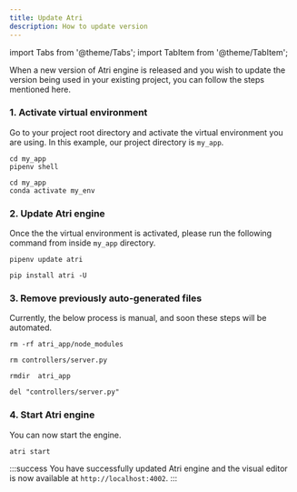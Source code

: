 ```yaml
---
title: Update Atri
description: How to update version
---
```

import Tabs from '@theme/Tabs';
import TabItem from '@theme/TabItem';

When a new version of Atri engine is released and you wish to update the version being used in your existing project, you can follow the steps mentioned here. 

### 1. Activate virtual environment

Go to your project root directory and activate the virtual environment you are using. In this example, our project directory is `my_app`. 

<Tabs>
<TabItem value="pipenv" label="pipenv" default>

```
cd my_app
pipenv shell
```

</TabItem>
<TabItem value="conda" label="conda">

```
cd my_app
conda activate my_env
```

</TabItem>
</Tabs>

### 2. Update Atri engine 

Once the the virtual environment is activated, please run the following command from inside `my_app` directory.

<Tabs>
<TabItem value="pipenv" label="pipenv" default>

```
pipenv update atri
```

</TabItem>
<TabItem value="conda" label="conda">

```
pip install atri -U
```

</TabItem>
</Tabs>

### 3. Remove previously auto-generated files 

Currently, the below process is manual, and soon these steps will be automated.

<Tabs>
<TabItem value="pipenv" label="Mac/Linux" default>

```shell
rm -rf atri_app/node_modules

rm controllers/server.py
```

</TabItem>
<TabItem value="conda" label="Windows">

```shell
rmdir  atri_app

del "controllers/server.py"
```

</TabItem>
</Tabs>


### 4. Start Atri engine 

You can now start the engine. 

```shell
atri start
```

:::success
You have successfully updated Atri engine and the visual editor is now available at `http://localhost:4002`.
:::
